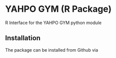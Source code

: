 # YAHPO GYM (R Package)

R Interface for the YAHPO GYM python module


## Installation

The package can be installed from Github via
